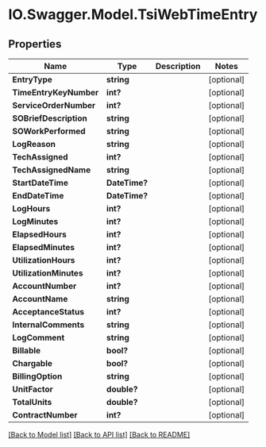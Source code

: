 # IO.Swagger.Model.TsiWebTimeEntry
## Properties

Name | Type | Description | Notes
------------ | ------------- | ------------- | -------------
**EntryType** | **string** |  | [optional] 
**TimeEntryKeyNumber** | **int?** |  | [optional] 
**ServiceOrderNumber** | **int?** |  | [optional] 
**SOBriefDescription** | **string** |  | [optional] 
**SOWorkPerformed** | **string** |  | [optional] 
**LogReason** | **string** |  | [optional] 
**TechAssigned** | **int?** |  | [optional] 
**TechAssignedName** | **string** |  | [optional] 
**StartDateTime** | **DateTime?** |  | [optional] 
**EndDateTime** | **DateTime?** |  | [optional] 
**LogHours** | **int?** |  | [optional] 
**LogMinutes** | **int?** |  | [optional] 
**ElapsedHours** | **int?** |  | [optional] 
**ElapsedMinutes** | **int?** |  | [optional] 
**UtilizationHours** | **int?** |  | [optional] 
**UtilizationMinutes** | **int?** |  | [optional] 
**AccountNumber** | **int?** |  | [optional] 
**AccountName** | **string** |  | [optional] 
**AcceptanceStatus** | **int?** |  | [optional] 
**InternalComments** | **string** |  | [optional] 
**LogComment** | **string** |  | [optional] 
**Billable** | **bool?** |  | [optional] 
**Chargable** | **bool?** |  | [optional] 
**BillingOption** | **string** |  | [optional] 
**UnitFactor** | **double?** |  | [optional] 
**TotalUnits** | **double?** |  | [optional] 
**ContractNumber** | **int?** |  | [optional] 

[[Back to Model list]](../README.md#documentation-for-models) [[Back to API list]](../README.md#documentation-for-api-endpoints) [[Back to README]](../README.md)

